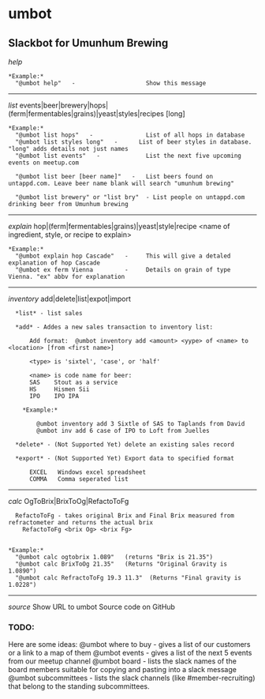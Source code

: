 # umbot
## Slackbot for Umunhum Brewing 

  *help*

    *Example:*
      "@umbot help"   -                    Show this message
----
  *list*      events|beer|brewery|hops|(ferm|fermentables|grains)|yeast|styles|recipes   [long]

    *Example:*
      "@umbot list hops"   -               List of all hops in database
      "@umbot list styles long"   -      List of beer styles in database. "long" adds details not just names
      "@umbot list events"   -             List the next five upcoming events on meetup.com

      "@umbot list beer [beer name]"   -   List beers found on untappd.com. Leave beer name blank will search "umunhum brewing"

      "@umbot list brewery" or "list bry"  - List people on untappd.com drinking beer from Umunhum brewing

---
  *explain*   hop|(ferm|fermentables|grains)|yeast|style|recipe  <name of ingredient, style, or recipe to explain>

    *Example:*
      "@umbot explain hop Cascade"   -     This will give a detaled explanation of hop Cascade
      "@umbot ex ferm Vienna         -     Details on grain of type Vienna. "ex" abbv for explanation

---
  *inventory* add|delete|list|expot|import

      *list* - list sales

      *add* - Addes a new sales transaction to inventory list:

          Add format:  @umbot inventory add <amount> <yype> of <name> to <location> [from <first name>]

          <type> is 'sixtel', 'case', or 'half'

          <name> is code name for beer:
          SAS    Stout as a service
          HS     Hismen Sii
          IPO    IPO IPA

        *Example:*

            @umbot inventory add 3 Sixtle of SAS to Taplands from David
            @umbot inv add 6 case of IPO to Loft from Juelles

      *delete* - (Not Supported Yet) delete an existing sales record

      *export* - (Not Supported Yet) Export data to specified format

          EXCEL   Windows excel spreadsheet
          COMMA   Comma seperated list

---
  *calc*      OgToBrix|BrixToOg|RefactoToFg

      RefactoToFg - takes original Brix and Final Brix measured from refractometer and returns the actual brix
        RefactoToFg <brix Og> <brix Fg>


    *Example:*
      "@umbot calc ogtobrix 1.089"   (returns "Brix is 21.35")
      "@umbot calc BrixToOg 21.35"   (Returns "Original Gravity is 1.0890")
      "@umbot calc RefractoToFg 19.3 11.3"  (Returns "Final gravity is 1.0228")

---    
  *source*    Show URL to umbot Source code on GitHub


### TODO:

Here are some ideas:
@umbot where to buy - gives a list of our customers or a link to a map of them
@umbot events - gives a list of the next 5 events from our meetup channel 
@umbot board - lists the slack names of the board members suitable for copying and pasting into a slack message
@umbot subcommittees - lists the slack channels (like #member-recruiting) that belong to the standing subcommittees.

